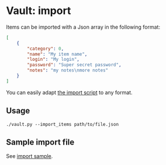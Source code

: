 # Vault: import

Items can be imported with a Json array in the following format:

```json
[
	{
		"category": 0,
		"name": "My item name",
		"login": "My login",
		"password": "Super secret password",
		"notes": "my notes\nmore notes"
	}
]
```

You can easily adapt [the import script](../lib/ImportExport.py) to any format.

## Usage

```
./vault.py --import_items path/to/file.json
```

## Sample import file

See [import sample](../sample/import.json).
